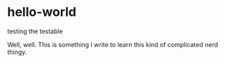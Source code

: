 # hello-world
testing the testable


Well, well. This is something I write to learn this kind of complicated nerd thingy.

